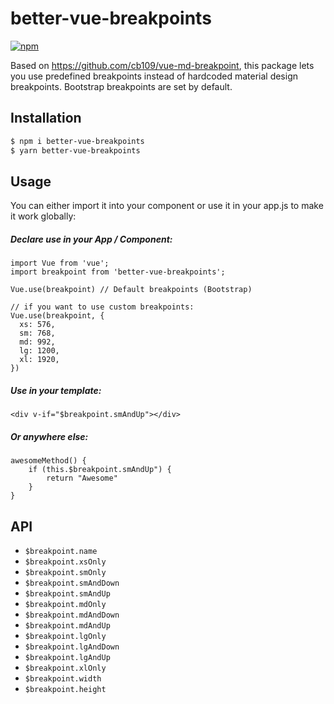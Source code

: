 # better-vue-breakpoints

[![npm](https://img.shields.io/npm/v/better-vue-breakpoints.svg)](https://www.npmjs.com/package/list-of-currencies)


Based on https://github.com/cb109/vue-md-breakpoint, this package lets you use predefined breakpoints instead of hardcoded material design breakpoints.
Bootstrap breakpoints are set by default.

## Installation
```bash
$ npm i better-vue-breakpoints
$ yarn better-vue-breakpoints
```


## Usage

You can either import it into your component or use it in your app.js to make it work globally:
    
##### Declare use in your App / Component:
    import Vue from 'vue';
    import breakpoint from 'better-vue-breakpoints';

    Vue.use(breakpoint) // Default breakpoints (Bootstrap)
    
    // if you want to use custom breakpoints:
    Vue.use(breakpoint, {
      xs: 576,
      sm: 768,
      md: 992,
      lg: 1200,
      xl: 1920,
    })
##### Use in your template:
    <div v-if="$breakpoint.smAndUp"></div>
##### Or anywhere else:
    awesomeMethod() {
        if (this.$breakpoint.smAndUp") {
            return "Awesome"
        }
    }

## API

- `$breakpoint.name`
- `$breakpoint.xsOnly`
- `$breakpoint.smOnly`
- `$breakpoint.smAndDown`
- `$breakpoint.smAndUp`
- `$breakpoint.mdOnly`
- `$breakpoint.mdAndDown`
- `$breakpoint.mdAndUp`
- `$breakpoint.lgOnly`
- `$breakpoint.lgAndDown`
- `$breakpoint.lgAndUp`
- `$breakpoint.xlOnly`
- `$breakpoint.width`
- `$breakpoint.height`

